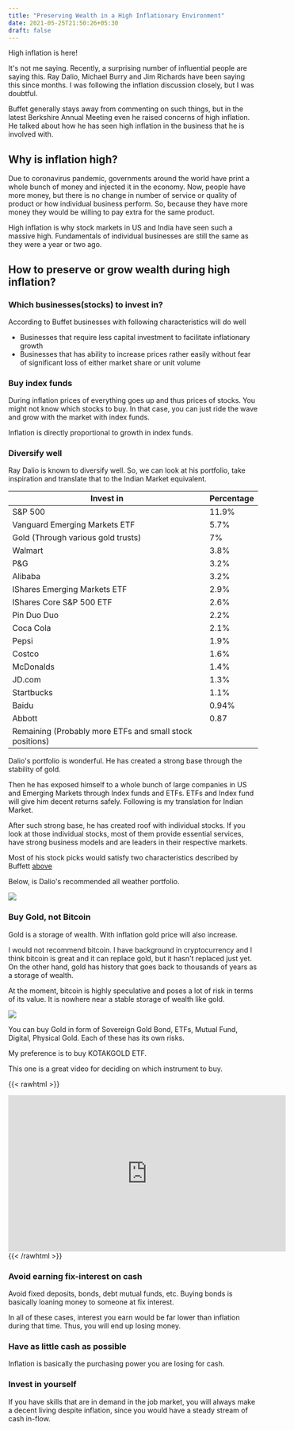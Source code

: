 ```yaml
---
title: "Preserving Wealth in a High Inflationary Environment"
date: 2021-05-25T21:50:26+05:30
draft: false
---
```


High inflation is here!

It's not me saying. Recently, a surprising number of influential people are saying this. Ray Dalio, Michael Burry and Jim Richards have been saying this since months. I was following the inflation discussion closely, but I was doubtful.

Buffet generally stays away from commenting on such things, but in the latest Berkshire Annual Meeting even he raised concerns of high inflation. He talked about how he has seen high inflation in the business that he is involved with.

## Why is inflation high?
Due to coronavirus pandemic, governments around the world have print a whole bunch of money and injected it in the economy. Now, people have more money, but there is no change in number of service or quality of product or how individual business perform. So, because they have more money they would be willing to pay extra for the same product.

High inflation is why stock markets in US and India have seen such a massive high. Fundamentals of individual businesses are still the same as they were a year or two ago. 

## How to preserve or grow wealth during high inflation?

### Which businesses(stocks) to invest in?
According to Buffet businesses with following characteristics will do well
- Businesses that require less capital investment to facilitate inflationary growth
- Businesses that has ability to increase prices rather easily without fear of significant loss of either market share or unit volume


### Buy index funds
During inflation prices of everything goes up and thus prices of stocks. You might not know which stocks to buy. In that case, you can just ride the wave and grow with the market with index funds.

Inflation is directly proportional to growth in index funds.

### Diversify well
Ray Dalio is known to diversify well. So, we can look at his portfolio, take inspiration and translate that to the Indian Market equivalent.

| Invest in  | Percentage |
| --------------- | --------------- |
| S&P 500 | 11.9% |
| Vanguard Emerging Markets ETF | 5.7% |
| Gold (Through various gold trusts) | 7% |
| Walmart | 3.8% |
| P&G | 3.2% |
| Alibaba | 3.2% |
| IShares Emerging Markets ETF | 2.9% |
| IShares Core S&P 500 ETF | 2.6% |
| Pin Duo Duo | 2.2% |
| Coca Cola| 2.1%|
| Pepsi | 1.9% |
| Costco | 1.6% |
| McDonalds | 1.4% |
| JD.com | 1.3% |
| Startbucks | 1.1% |
| Baidu | 0.94% |
| Abbott| 0.87 |
| Remaining (Probably more ETFs and small stock positions)||

Dalio's portfolio is wonderful. He has created a strong base through the stability of gold. 

Then he has exposed himself to a whole bunch of large companies in US and Emerging Markets through Index funds and ETFs. ETFs and Index fund will give him decent returns safely.
Following is my translation for Indian Market.

After such strong base, he has created roof with individual stocks. If you look at those individual stocks, most of them provide essential services, have strong business models and are leaders in their respective markets.

Most of his stock picks would satisfy two characteristics described by Buffett [above](http://localhost:1313/posts/preserving-wealth-in-a-high-inflationary-environment/#which-businessesstocks-to-invest-in)

Below, is Dalio's recommended all weather portfolio.

![](/images/all-weather-portfolio.png)

### Buy Gold, not Bitcoin
Gold is a storage of wealth. With inflation gold price will also increase.

I would not recommend bitcoin. I have background in cryptocurrency and I think bitcoin is great and it can replace gold, but it hasn't replaced just yet. On the other hand, gold has history that goes back to thousands of years as a storage of wealth.

At the moment, bitcoin is highly speculative and poses a lot of risk in terms of its value. It is nowhere near a stable storage of wealth like gold.

![](/images/burry-on-bitcoin.png)

You can buy Gold in form of Sovereign Gold Bond, ETFs, Mutual Fund, Digital, Physical Gold. Each of these has its own risks.

My preference is to buy KOTAKGOLD ETF.

This one is a great video for deciding on which instrument to buy.

{{< rawhtml >}}
<iframe width="560" height="315" src="https://www.youtube.com/embed/sJR0ge1779w" title="YouTube video player" frameborder="0" allow="accelerometer; autoplay; clipboard-write; encrypted-media; gyroscope; picture-in-picture" allowfullscreen></iframe>
{{< /rawhtml >}}

### Avoid earning fix-interest on cash
Avoid fixed deposits, bonds, debt mutual funds, etc. Buying bonds is basically loaning money to someone at fix interest.

In all of these cases, interest you earn would be far lower than inflation during that time. Thus, you will end up losing money.

### Have as little cash as possible
Inflation is basically the purchasing power you are losing for cash.

### Invest in yourself
If you have skills that are in demand in the job market, you will always make a decent living despite inflation, since you would have a steady stream of cash in-flow.
